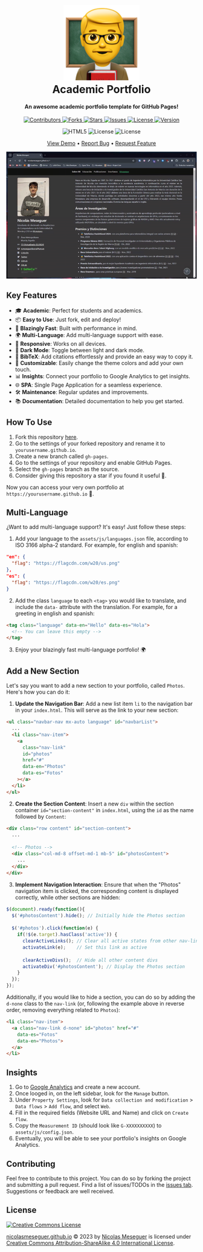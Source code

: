 <h1 align="center">
  <br>
  <a href="https://github.com/NicolasMeseguer/nicolasmeseguer.github.io"><img src="assets/img/logo.png" alt="Academic Portfolio" width="200"></a>
  <br>
  Academic Portfolio
  <br>
</h1>

<h4 align="center">An awesome academic portfolio template for GitHub Pages!</h4>

<p align="center">
  <a href="https://github.com/NicolasMeseguer/nicolasmeseguer.github.io/graphs/contributors">
    <img src="https://img.shields.io/github/contributors/NicolasMeseguer/nicolasmeseguer.github.io" alt="Contributors">
  </a>
  <a href="https://github.com/NicolasMeseguer/nicolasmeseguer.github.io/network/members">
    <img src="https://img.shields.io/github/forks/NicolasMeseguer/nicolasmeseguer.github.io?style" alt="Forks">
  </a>
  <a href="https://github.com/NicolasMeseguer/nicolasmeseguer.github.io/stargazers">
    <img src="https://img.shields.io/github/stars/NicolasMeseguer/nicolasmeseguer.github.io?style" alt="Stars">
  </a>
  <a href="https://github.com/NicolasMeseguer/nicolasmeseguer.github.io/issues">
    <img src="https://img.shields.io/github/issues/NicolasMeseguer/nicolasmeseguer.github.io" alt="Issues">
  </a>
  <a href="http://creativecommons.org/licenses/by-sa/4.0/">
    <img src="https://img.shields.io/github/license/NicolasMeseguer/nicolasmeseguer.github.io" alt="License">
  </a>
  <a href="https://github.com/NicolasMeseguer/nicolasmeseguer.github.io/releases">
    <img src="https://img.shields.io/github/v/release/NicolasMeseguer/nicolasmeseguer.github.io" alt="Version">
  </a>
</p>

<p align="center">
  <img src="https://img.shields.io/badge/HTML5-E34F26?logo=HTML5&logoColor=white" alt="HTML5">
  <img src="https://img.shields.io/badge/CSS3-1572B6?logo=css3&logoColor=white" alt="License">
  <img src="https://shields.io/badge/JavaScript-F7DF1E?logo=JavaScript&logoColor=000&style=flat-square" alt="License">
</p>

<p align="center">
  <a href="https://nicolasmeseguer.github.io/">View Demo</a> •
  <a href="https://github.com/NicolasMeseguer/nicolasmeseguer.github.io/issues/new?labels=bug&template=_bug-report.md">Report Bug</a> •
  <a href="https://github.com/NicolasMeseguer/nicolasmeseguer.github.io/issues/new?labels=enhancement&template=_feature-request.md">Request Feature</a>
</p>

<p align="center">
  <img src="./assets/img/academicportfolio.gif" alt="Screenshot">
</p>

## Key Features

- 🎓 **Academic**: Perfect for students and academics.
- 📦 **Easy to Use**: Just fork, edit and deploy!
- 🚀 **Blazingly Fast**: Built with performance in mind.
- 🌍 **Multi-Language**: Add multi-language support with ease.
- 📱 **Responsive**: Works on all devices.
- 🌙 **Dark Mode**: Toggle between light and dark mode.
- 📰 **BibTeX**: Add citations effortlessly and provide an easy way to copy it.
- 🎨 **Customizable**: Easily change the theme colors and add your own touch.
- 📊 **Insights**: Connect your portfolio to Google Analytics to get insights.
- 🌐 **SPA**: Single Page Application for a seamless experience.
- 🛠️ **Maintenance**: Regular updates and improvements.
- 📚 **Documentation**: Detailed documentation to help you get started.

## How To Use

1. Fork this repository [here](https://github.com/NicolasMeseguer/nicolasmeseguer.github.io/fork).
2. Go to the settings of your forked repository and rename it to `yourusername.github.io`.
3. Create a new branch called `gh-pages`.
4. Go to the settings of your repository and enable GitHub Pages.
5. Select the `gh-pages` branch as the source.
6. Consider giving this repository a star if you found it useful 🤍.

Now you can access your very own portfolio at `https://yourusername.github.io` 🚀.

## Multi-Language

¿Want to add multi-language support? It's easy! Just follow these steps:

1. Add your language to the `assets/js/languages.json` file, according to ISO 3166 alpha-2 standard. For example, for english and spanish:

```json
"en": {
  "flag": "https://flagcdn.com/w20/us.png"
},
"es": {
  "flag": "https://flagcdn.com/w20/es.png"
}
```

2. Add the class `language` to each `<tag>` you would like to translate, and include the `data-` attribute with the translation. For example, for a greeting in english and spanish:

```html
<tag class="language" data-en="Hello" data-es="Hola">
  <!-- You can leave this empty -->
</tag>
```

3. Enjoy your blazingly fast multi-language portfolio! 🌍

## Add a New Section

Let's say you want to add a new section to your portfolio, called `Photos`. Here's how you can do it:

1. **Update the Navigation Bar**: Add a new list item `li` to the navigation bar in your `index.html`. This will serve as the link to your new section:

```html
<ul class="navbar-nav mx-auto language" id="navbarList">
  ...
  <li class="nav-item">
    <a
      class="nav-link"
      id="photos"
      href="#"
      data-en="Photos"
      data-es="Fotos"
    ></a>
  </li>
</ul>
```

2. **Create the Section Content**: Insert a new `div` within the section container `id="section-content"` in `index.html`, using the `id` as the name followed by `Content`:

```html
<div class="row content" id="section-content">
  ...

  <!-- Photos -->
  <div class="col-md-8 offset-md-1 mb-5" id="photosContent">
    ...
  </div>
</div>
```

3. **Implement Navigation Interaction**: Ensure that when the "Photos" navigation item is clicked, the corresponding content is displayed correctly, while other sections are hidden:

```javascript
$(document).ready(function(){
  $('#photosContent').hide(); // Initially hide the Photos section

  $('#photos').click(function(e) {
    if(!$(e.target).hasClass('active')) {
      clearActiveLinks(); // Clear all active states from other nav-links
      activateLink(e);    // Set this link as active

      clearActiveDivs();  // Hide all other content divs
      activateDiv('#photosContent'); // Display the Photos section
    }
  });
});
```

Additionally, if you would like to hide a section, you can do so by adding the `d-none` class to the `nav-link` (or, following the example above in reverse order, removing everything related to `Photos`):

```html
<li class="nav-item">
  <a class="nav-link d-none" id="photos" href="#" 
    data-es="Fotos" 
    data-en="Photos">
  </a>
</li>
```


## Insights

1. Go to [Google Analytics](https://analytics.google.com/) and create a new account.
2. Once looged in, on the left sidebar, look for the `Manage` button.
3. Under `Property Settings`, look for `Data collection and modification` > `Data flows` > `Add flow`, and select `Web`.
4. Fill in the required fields (Website URL and Name) and click on `Create flow`.
5. Copy the `Measurement ID` (should look like `G-XXXXXXXXXX`) to `assets/js/config.json`.
6. Eventually, you will be able to see your portfolio's insights on Google Analytics.

## Contributing

Feel free to contribute to this project. You can do so by forking the project and submitting a pull request. Find a list of issues/TODOs in the [issues tab](https://github.com/NicolasMeseguer/nicolasmeseguer.github.io/issues). Suggestions or feedback are well received.

## License

[![Creative Commons License](https://i.creativecommons.org/l/by-sa/4.0/88x31.png)](http://creativecommons.org/licenses/by-sa/4.0/)

[nicolasmeseguer.github.io](https://github.com/NicolasMeseguer/nicolasmeseguer.github.io) © 2023 by [Nicolas Meseguer](https://github.com/NicolasMeseguer) is licensed under [Creative Commons Attribution-ShareAlike 4.0 International License](http://creativecommons.org/licenses/by-sa/4.0/).
